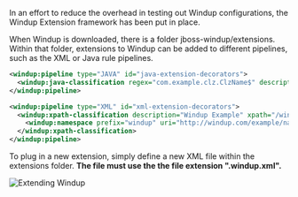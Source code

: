 In an effort to reduce the overhead in testing out Windup configurations, the Windup Extension framework has been put in place.  

When Windup is downloaded, there is a folder jboss-windup/extensions.  Within that folder, extensions to Windup can be added to different pipelines, such as the XML or Java rule pipelines.

```xml
<windup:pipeline type="JAVA" id="java-extension-decorators">
  <windup:java-classification regex="com.example.clz.ClzName$" description="Testing Extension Framework" />
</windup:pipeline>

<windup:pipeline type="XML" id="xml-extension-decorators">
  <windup:xpath-classification description="Windup Example" xpath="/windup:example">
    <windup:namespace prefix="windup" uri="http://windup.com/example/namespace" />
  </windup:xpath-classification>
</windup:pipeline>
```

To plug in a new extension, simply define a new XML file within the extensions folder.  **The file must use the the file extension ".windup.xml".**

![Extending Windup](/2-extending-s1.png)
